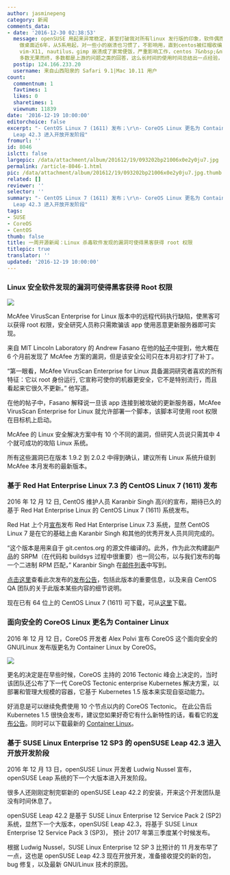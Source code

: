 ```yaml
---
author: jasminepeng
category: 新闻
comments_data:
- date: '2016-12-30 02:38:53'
  message: openSUSE 用起来异常稳定，甚至打破我对所有linux 发行版的印象，软件偶而崩溃正常，但是换用openSUSE将近一年0崩溃，用了centos
    做桌面近6年，从5系用起，对一些小的崩溃也习惯了，不影响用，直到centos被红帽收编，cenos7 做桌面大不如从前，最常用的gnote, glade,
    vim-X11, nautilus，gimp 崩溃成了家常便饭，严重影响工作，centos 7&nbsp;&nbsp;的图形安装界面都崩溃过几次，提交bugzilla
    多数无果而终，多数都是上游的问题之类的回答，这么长时间的使用时间总结出一点经验，centos 在图形界面上不怎么上心，7.3 1611 问题一样多，常用的vim-X11
  postip: 124.166.233.20
  username: 来自山西阳泉的 Safari 9.1|Mac 10.11 用户
count:
  commentnum: 1
  favtimes: 1
  likes: 0
  sharetimes: 1
  viewnum: 11839
date: '2016-12-19 10:00:00'
editorchoice: false
excerpt: "- CentOS Linux 7 (1611) 发布；\r\n- CoreOS Linux 更名为 Container Linux\r\n- openSUSE
  Leap 42.3 进入开放开发阶段"
fromurl: ''
id: 8046
islctt: false
largepic: /data/attachment/album/201612/19/093202bp21006x0e2y0ju7.jpg
permalink: /article-8046-1.html
pic: /data/attachment/album/201612/19/093202bp21006x0e2y0ju7.jpg.thumb.jpg
related: []
reviewer: ''
selector: ''
summary: "- CentOS Linux 7 (1611) 发布；\r\n- CoreOS Linux 更名为 Container Linux\r\n- openSUSE
  Leap 42.3 进入开放开发阶段"
tags:
- SUSE
- CoreOS
- CentOS
thumb: false
title: 一周开源新闻：Linux 杀毒软件发现的漏洞可使得黑客获得 root 权限
titlepic: true
translator: ''
updated: '2016-12-19 10:00:00'
---
```


### Linux 安全软件发现的漏洞可使得黑客获得 Root 权限


![](/data/attachment/album/201612/19/093202bp21006x0e2y0ju7.jpg)


McAfee VirusScan Enterprise for Linux 版本中的远程代码执行缺陷，使黑客可以获得 root 权限，安全研究人员称只需欺骗该 app 使用恶意更新服务器即可实现。


来自 MIT Lincoln Laboratory 的 Andrew Fasano 在他的[帖子](https://nation.state.actor/mcafee.html)中提到，他大概在 6 个月前发现了 McAfee 方案的漏洞，但是该安全公司只在本月初才打了补丁。


“第一眼看，McAfee VirusScan Enterprise for Linux 具备漏洞研究者喜欢的所有特征：它以 root 身份运行, 它宣称可使你的机器更安全，它不是特别流行，而且看起来它很久不更新。” 他写道。


在他的帖子中，Fasano 解释说一旦该 app 连接到被攻破的更新服务器，McAfee VirusScan Enterprise for Linux 就允许部署一个脚本，该脚本可使用 root 权限在目标机上启动。


McAfee 的 Linux 安全解决方案中有 10 个不同的漏洞，但研究人员说只需其中 4 个就可成功的攻陷 Linux 系统。


所有这些漏洞已在版本 1.9.2 到 2.0.2 中得到确认，建议所有 Linux 系统升级到 McAfee 本月发布的最新版本。


### 基于 Red Hat Enterprise Linux 7.3 的 CentOS Linux 7 (1611) 发布


2016 年 12 月 12 日, CentOS 维护人员 Karanbir Singh 高兴的宣布，期待已久的基于 Red Hat Enterprise Linux 的 CentOS Linux 7 (1611) 系统发布。


Red Hat 上个月[宣布](http://news.softpedia.com/news/red-hat-enterprise-linux-7-3-released-with-new-container-signing-capability-509938.shtml)发布 Red Hat Enterprise Linux 7.3 系统，显然 CentOS Linux 7 是在它的基础上由 Karanbir Singh 和其他的优秀开发人员共同完成的。


“这个版本是用来自于 git.centos.org 的源文件编译的。此外，作为此次构建副产品的 SRPM（在代码和 buildsys 过程中很重要）也一同公布，以与我们发布的每一个二进制 RPM 匹配，” Karanbir Singh 在[邮件列表](https://lists.centos.org/pipermail/centos-announce/2016-December/022172.html)中写到。


[点击这里](http://wiki.centos.org/Manuals/ReleaseNotes/CentOS7)查看此次发布的[发布公告](http://wiki.centos.org/Manuals/ReleaseNotes/CentOS7)，包括此版本的重要信息，以及来自 CentOS QA 团队的关于此版本某些内容的细节说明。


现在已有 64 位上的 CentOS Linux 7 (1611) 可下载，可从[这里](http://linux.softpedia.com/get/System/Operating-Systems/Linux-Distributions/CentOS-906.shtml)下载。


### 面向安全的 CoreOS Linux 更名为 Container Linux


2016 年 12 月 12 日，CoreOS 开发者 Alex Polvi 宣布 CoreOS 这个面向安全的 GNU/Linux 发布版更名为 Container Linux by CoreOS。


![](/data/attachment/album/201612/19/093202o7eoklrri77fk4dk.png)


更名的决定是在早些时候，CoreOS 主持的 2016 Tectonic 峰会上决定的，当时该团队还公布了下一代 CoreOS Tectonic enterprise Kubernetes 解决方案，以部署和管理大规模的容器，它基于 Kubernetes 1.5 版本来实现自驱动能力。


好消息是可以继续免费使用 10 个节点以内的 CoreOS Tectonic。 在此公告后 Kubernetes 1.5 很快会发布，建议您如果好奇它有什么新特性的话，看看它的[发布公告](https://coreos.com/blog/tectonic-self-driving.html)。同时可以下载最新的 [Container Linux](http://linux.softpedia.com/get/Linux-Distributions/CoreOS-103458.shtml)。


### 基于 SUSE Linux Enterprise 12 SP3 的 openSUSE Leap 42.3 进入开放开发阶段


2016 年 12 月 13 日，openSUSE Linux 开发者 Ludwig Nussel 宣布，openSUSE Leap 系统的下一个大版本进入开发阶段。


很多人还刚刚定制完崭新的 openSUSE Leap 42.2 的安装，开来这个开发团队是没有时间休息了。


openSUSE Leap 42.2 是基于 SUSE Linux Enterprise 12 Service Pack 2 (SP2) 系统，显然下一个大版本，openSUSE Leap 42.3，将基于 SUSE Linux Enterprise 12 Service Pack 3 (SP3)， 预计 2017 年第三季度某个时候发布。


根据 Ludwig Nussel，SUSE Linux Enterprise 12 SP 3 比预计的 11 月发布早了一点，这也是 openSUSE Leap 42.3 现在开放开发，准备接收提交的新的包，bug 修复，以及最新 GNU/Linux 技术的原因。